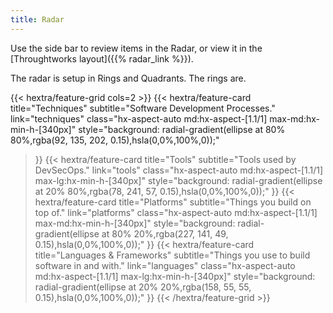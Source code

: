 ```yaml
---
title: Radar
---
```


Use the side bar to review items in the Radar, or view it in the [Throughtworks layout]({{% radar_link %}}).

The radar is setup in Rings and Quadrants.  The rings are.

{{< hextra/feature-grid cols=2 >}}
  {{< hextra/feature-card
    title="Techniques"
    subtitle="Software Development Processes."
    link="techniques"
    class="hx-aspect-auto md:hx-aspect-[1.1/1] max-md:hx-min-h-[340px]"
    style="background: radial-gradient(ellipse at 80% 80%,rgba(92, 135, 202, 0.15),hsla(0,0%,100%,0));"
  >}}
  {{< hextra/feature-card
    title="Tools"
    subtitle="Tools used by DevSecOps."
    link="tools"
    class="hx-aspect-auto md:hx-aspect-[1.1/1] max-lg:hx-min-h-[340px]"
    style="background: radial-gradient(ellipse at 20% 80%,rgba(78, 241, 57, 0.15),hsla(0,0%,100%,0));"
  >}}
  {{< hextra/feature-card
    title="Platforms"
    subtitle="Things you build on top of."
    link="platforms"
    class="hx-aspect-auto md:hx-aspect-[1.1/1] max-md:hx-min-h-[340px]"
    style="background: radial-gradient(ellipse at 80% 20%,rgba(227, 141, 49, 0.15),hsla(0,0%,100%,0));"
  >}}
  {{< hextra/feature-card
    title="Languages & Frameworks"
    subtitle="Things you use to build software in and with."
    link="languages"
    class="hx-aspect-auto md:hx-aspect-[1.1/1] max-lg:hx-min-h-[340px]"
    style="background: radial-gradient(ellipse at 20% 20%,rgba(158, 55, 55, 0.15),hsla(0,0%,100%,0));"
  >}}
{{< /hextra/feature-grid >}}
